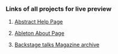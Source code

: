 ### Links of all projects for live preview

1. [Abstract Help Page](https://mokshagnav.github.io/frontend-practice/abstract-help-page-clone)

1. [Ableton About Page](https://mokshagnav.github.io/frontend-practice/ableton-about-page-clone)

1. [Backstage talks Magazine archive](https://mokshagnav.github.io/frontend-practice/backstage-talks-clone)
